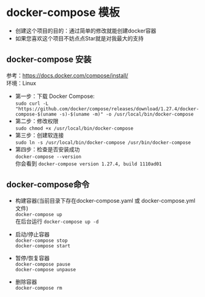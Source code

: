 # docker-compose 模板

- 创建这个项目的目的：通过简单的修改就能创建docker容器
- 如果您喜欢这个项目不妨点点Star就是对我最大的支持

## docker-compose 安装

参考：https://docs.docker.com/compose/install/
<br/>环境：Linux

- 第一步：下载 Docker Compose:
  <br/> `sudo curl -L "https://github.com/docker/compose/releases/download/1.27.4/docker-compose-$(uname -s)-$(uname -m)" -o /usr/local/bin/docker-compose`
- 第二步：修改权限
  <br/> `sudo chmod +x /usr/local/bin/docker-compose`
- 第三步：创建软连接
  <br/> `sudo ln -s /usr/local/bin/docker-compose /usr/bin/docker-compose`
- 第四步：检查是否安装成功
  <br/> `docker-compose --version`
  <br/> 你会看到 `docker-compose version 1.27.4, build 1110ad01`

## docker-compose命令

- 构建容器(当前目录下存在docker-compose.yaml 或 docker-compose.yml文件)
  <br/> `docker-compose up`
  <br/> 在后台运行 `docker-compose up -d`


- 启动/停止容器
  <br/>`docker-compose stop`
  <br/>`docker-compose start`


- 暂停/恢复容器
  <br/> `docker-compose pause`
  <br/> `docker-compose unpause `


- 删除容器
<br/> `docker-compose rm`

